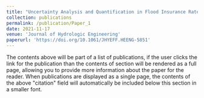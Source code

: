 ```yaml
---
title: "Uncertainty Analysis and Quantification in Flood Insurance Rate Maps Using Bayesian Model Averaging and Hierarchical BMA"
collection: publications
permalink: /publication/Paper_1
date: 2021-11-17
venue: 'Journal of Hydrologic Engineering'
paperurl: 'https://doi.org/10.1061/JHYEFF.HEENG-5851'
---
```


The contents above will be part of a list of publications, if the user clicks the link for the publication than the contents of section will be rendered as a full page, allowing you to provide more information about the paper for the reader. When publications are displayed as a single page, the contents of the above "citation" field will automatically be included below this section in a smaller font.
